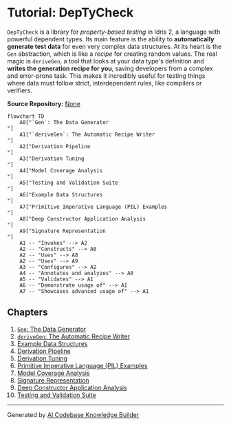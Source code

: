 # Tutorial: DepTyCheck

`DepTyCheck` is a library for *property-based testing* in Idris 2, a language with powerful dependent types. Its main feature is the ability to **automatically generate test data** for even very complex data structures. At its heart is the `Gen` abstraction, which is like a *recipe* for creating random values. The real magic is `deriveGen`, a tool that looks at your data type's definition and **writes the generation recipe for you**, saving developers from a complex and error-prone task. This makes it incredibly useful for testing things where data must follow strict, interdependent rules, like compilers or verifiers.


**Source Repository:** [None](None)

```mermaid
flowchart TD
    A0["`Gen`: The Data Generator
"]
    A1["`deriveGen`: The Automatic Recipe Writer
"]
    A2["Derivation Pipeline
"]
    A3["Derivation Tuning
"]
    A4["Model Coverage Analysis
"]
    A5["Testing and Validation Suite
"]
    A6["Example Data Structures
"]
    A7["Primitive Imperative Language (PIL) Examples
"]
    A8["Deep Constructor Application Analysis
"]
    A9["Signature Representation
"]
    A1 -- "Invokes" --> A2
    A2 -- "Constructs" --> A0
    A2 -- "Uses" --> A8
    A2 -- "Uses" --> A9
    A3 -- "Configures" --> A2
    A4 -- "Annotates and analyzes" --> A0
    A5 -- "Validates" --> A1
    A6 -- "Demonstrate usage of" --> A1
    A7 -- "Showcases advanced usage of" --> A1
```

## Chapters

1. [`Gen`: The Data Generator
](01__gen___the_data_generator_.md)
2. [`deriveGen`: The Automatic Recipe Writer
](02__derivegen___the_automatic_recipe_writer_.md)
3. [Example Data Structures
](03_example_data_structures_.md)
4. [Derivation Pipeline
](04_derivation_pipeline_.md)
5. [Derivation Tuning
](05_derivation_tuning_.md)
6. [Primitive Imperative Language (PIL) Examples
](06_primitive_imperative_language__pil__examples_.md)
7. [Model Coverage Analysis
](07_model_coverage_analysis_.md)
8. [Signature Representation
](08_signature_representation_.md)
9. [Deep Constructor Application Analysis
](09_deep_constructor_application_analysis_.md)
10. [Testing and Validation Suite
](10_testing_and_validation_suite_.md)


---

Generated by [AI Codebase Knowledge Builder](https://github.com/The-Pocket/Tutorial-Codebase-Knowledge)